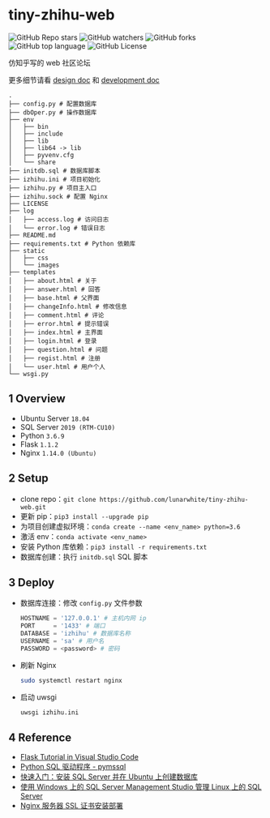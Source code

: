 # tiny-zhihu-web

![GitHub Repo stars](https://img.shields.io/github/stars/lunarwhite/tiny-zhihu-web?color=orange)
![GitHub watchers](https://img.shields.io/github/watchers/lunarwhite/tiny-zhihu-web?color=yellow)
![GitHub forks](https://img.shields.io/github/forks/lunarwhite/tiny-zhihu-web?color=green)
![GitHub top language](https://img.shields.io/github/languages/top/lunarwhite/tiny-zhihu-web)
![GitHub License](https://img.shields.io/github/license/lunarwhite/tiny-zhihu-web?color=white)

仿知乎写的 web 社区论坛

更多细节请看 [design doc](https://lunarwhite.notion.site/Web-Design-doc-0caa15a1e6e240e7bf94a51de015b61c) 和 [development doc](https://lunarwhite.notion.site/Web-Dev-doc-46f17ec280d049669b589db9f8dbb02b)

```
.
├── config.py # 配置数据库
├── dbOper.py # 操作数据库
├── env
│   ├── bin
│   ├── include
│   ├── lib
│   ├── lib64 -> lib
│   ├── pyvenv.cfg
│   └── share
├── initdb.sql # 数据库脚本
├── izhihu.ini # 项目初始化
├── izhihu.py # 项目主入口
├── izhihu.sock # 配置 Nginx
├── LICENSE
├── log
│   ├── access.log # 访问日志
│   └── error.log # 错误日志
├── README.md
├── requirements.txt # Python 依赖库
├── static
│   ├── css
│   └── images
├── templates
│   ├── about.html # 关于
│   ├── answer.html # 回答
│   ├── base.html # 父界面
│   ├── changeInfo.html # 修改信息
│   ├── comment.html # 评论
│   ├── error.html # 提示错误
│   ├── index.html # 主界面
│   ├── login.html # 登录
│   ├── question.html # 问题
│   ├── regist.html # 注册
│   └── user.html # 用户个人
└── wsgi.py
```

## 1 Overview

- Ubuntu Server `18.04`
- SQL Server `2019 (RTM-CU10)`
- Python `3.6.9`
- Flask `1.1.2`
- Nginx `1.14.0 (Ubuntu)`

## 2 Setup

- clone repo：`git clone https://github.com/lunarwhite/tiny-zhihu-web.git`
- 更新 pip：`pip3 install --upgrade pip`
- 为项目创建虚拟环境：`conda create --name <env_name> python=3.6`
- 激活 env：`conda activate <env_name>`
- 安装 Python 库依赖：`pip3 install -r requirements.txt`
- 数据库创建：执行 `initdb.sql` SQL 脚本

## 3 Deploy

- 数据库连接：修改 `config.py` 文件参数
  ```python
  HOSTNAME = '127.0.0.1' # 主机内网 ip
  PORT     = '1433' # 端口
  DATABASE = 'izhihu' # 数据库名称
  USERNAME = 'sa' # 用户名
  PASSWORD = <password> # 密码
  ```
- 刷新 Nginx
  ```bash
  sudo systemctl restart nginx
  ```
- 启动 uwsgi
  ```python
  uwsgi izhihu.ini
  ```

## 4 Reference

- [Flask Tutorial in Visual Studio Code](https://code.visualstudio.com/docs/python/tutorial-flask)
- [Python SQL 驱动程序 - pymssql](https://docs.microsoft.com/zh-cn/sql/connect/python/pymssql/python-sql-driver-pymssql?view=sql-server-ver15)
- [快速入门：安装 SQL Server 并在 Ubuntu 上创建数据库](https://docs.microsoft.com/zh-cn/sql/linux/quickstart-install-connect-ubuntu?view=sql-server-ver15)
- [使用 Windows 上的 SQL Server Management Studio 管理 Linux 上的 SQL Server](https://docs.microsoft.com/zh-cn/sql/linux/sql-server-linux-manage-ssms?view=sql-server-ver15)
- [Nginx 服务器 SSL 证书安装部署](https://cloud.tencent.com/document/product/400/35244)
